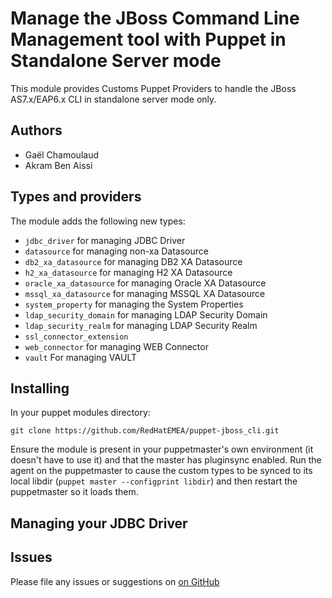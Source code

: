# Manage the JBoss Command Line Management tool with Puppet in Standalone Server mode

This module provides Customs Puppet Providers to handle the JBoss AS7.x/EAP6.x
CLI in standalone server mode only.

## Authors
* Gaël Chamoulaud <gael at redhat dot com>
* Akram Ben Aissi <akram at redhat dot com>

## Types and providers

The module adds the following new types:

* `jdbc_driver` for managing JDBC Driver
* `datasource` for managing non-xa Datasource
* `db2_xa_datasource` for managing DB2 XA Datasource
* `h2_xa_datasource` for managing H2 XA Datasource
* `oracle_xa_datasource` for managing Oracle XA Datasource
* `mssql_xa_datasource` for managing MSSQL XA Datasource
* `system_property` for managing the System Properties
* `ldap_security_domain` for managing LDAP Security Domain
* `ldap_security_realm` for managing LDAP Security Realm
* `ssl_connector_extension`
* `web_connector` for managing WEB Connector
* `vault` For managing VAULT

## Installing

In your puppet modules directory:

    git clone https://github.com/RedHatEMEA/puppet-jboss_cli.git

Ensure the module is present in your puppetmaster's own environment (it doesn't
have to use it) and that the master has pluginsync enabled.  Run the agent on
the puppetmaster to cause the custom types to be synced to its local libdir
(`puppet master --configprint libdir`) and then restart the puppetmaster so it
loads them.

## Managing your JDBC Driver



## Issues

Please file any issues or suggestions on [on GitHub](https://github.com/RedHatEMEA/puppet-jboss_cli/issues)
